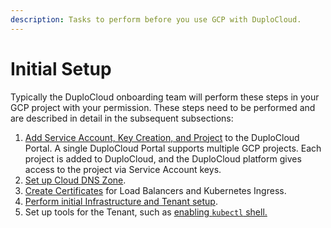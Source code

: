 ```yaml
---
description: Tasks to perform before you use GCP with DuploCloud.
---
```


# Initial Setup

Typically the DuploCloud onboarding team will perform these steps in your GCP project with your permission. These steps need to be performed and are described in detail in the subsequent subsections:&#x20;

1. [Add Service Account, Key Creation, and Project](service-account-setup.md) to the DuploCloud Portal. A single DuploCloud Portal supports multiple GCP projects. Each project is added to DuploCloud, and the DuploCloud platform gives access to the project via Service Account keys.
2. [Set up Cloud DNS Zone](route-53-hosted-zone.md).
3. [Create Certificates](certificate-for-load-balancer-and-ingress.md) for Load Balancers and Kubernetes Ingress.
4. [Perform initial Infrastructure and Tenant setup](initial-infrastructure-setup.md).
5. Set up tools for the Tenant, such as [enabling `kubectl` shell.](tools-tenant/enable-kubectl-shell.md)
